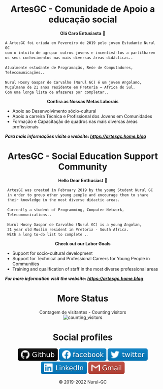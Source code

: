 <div align="center">
  
# ArtesGC - Comunidade de Apoio a educação social

**Olá Caro Entusiasta** 👋

</div>
  
    A ArtesGC foi criada em Fevereiro de 2019 pelo jovem Estudante Nurul GC
    com o intuito de agrupar outros jovens e incentivá-los a partilharem
    os seus conhecimentos nas mais diversas áreas didácticas..

    Atualmente estudante de Programação, Rede de Computadores,
    Telecomunicações..

    Nurul Hosny Gaspar de Carvalho (Nurul GC) é um jovem Angolano,
    Muçulmano de 21 anos residente em Pretoria – Africa do Sul.
    Com uma longa lista de afazeres por completar..

<div align="center">
 
**Confira as Nossas Metas Laborais**

</div>
  
- Apoio ao Desenvolvimento sócio-cultural
- Apoio a carreira Técnica e Profissional dos Jovens em Comunidades
- Formação e Capacitação de quadros nas mais diversas áreas profissionais

***Para mais informações visite o website: <https://artesgc.home.blog>***

<div align="center">
 
# ArtesGC - Social Education Support Community

**Hello Dear Enthusiast** 👋

</div>
  
     ArtesGC was created in February 2019 by the young Student Nurul GC
     in order to group other young people and encourage them to share
     their knowledge in the most diverse didactic areas.

     Currently a student of Programming, Computer Network,
     Telecommunications..

     Nurul Hosny Gaspar de Carvalho (Nurul GC) is a young Angolan,
     21 year old Muslim resident in Pretoria - South Africa.
     With a long to-do list to complete ..

<div align="center">
 
**Check out our Labor Goals**

</div>
  
- Support for socio-cultural development
- Support for Technical and Professional Careers for Young People in Communities
- Training and qualification of staff in the most diverse professional areas

***For more information visit the website: <https://artesgc.home.blog>***

<div align="center">
 
# More Status

Contagem de visitantes - Counting visitors \
![counting_visitors](https://profile-counter.glitch.me/ArtesGC/count.svg)

# Social profiles

[![Website - ArtesGC](../img/github-icon.svg)](https://artesgc.github.io/)
[![Pagina Facebook -ArtesGC](../img/fb-icon.svg)](https://www.facebook.com/artesgc.home.blog/)
[![Perfil Twitter](../img/twitter-icon.svg)](https://twitter.com/NurulGC3) \
[![Pagina Linkedin](../img/linkedin-icon.svg)](https://www.linkedin.com/company/artesgc/)
[![Gmail](../img/gmail-icon.svg)](mailto:nuruldecarvalho@gmail.com)

&copy; 2019-2022 Nurul-GC
    
</div>
